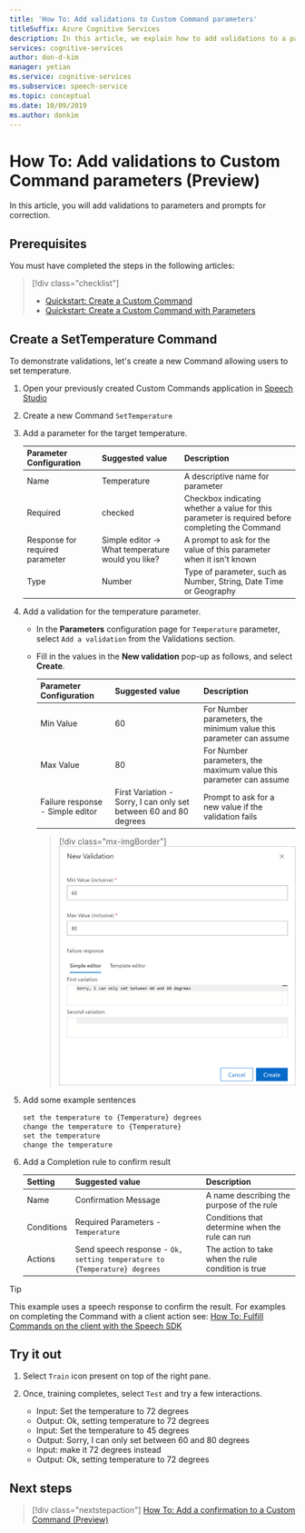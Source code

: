 ```yaml
---
title: 'How To: Add validations to Custom Command parameters'
titleSuffix: Azure Cognitive Services
description: In this article, we explain how to add validations to a parameter in Custom Commands.
services: cognitive-services
author: don-d-kim
manager: yetian
ms.service: cognitive-services
ms.subservice: speech-service
ms.topic: conceptual
ms.date: 10/09/2019
ms.author: donkim
---
```


# How To: Add validations to Custom Command parameters (Preview)

In this article, you will add validations to parameters and prompts for correction.

## Prerequisites

You must have completed the steps in the following articles:

> [!div class="checklist"]
> * [Quickstart: Create a Custom Command](./quickstart-custom-speech-commands-create-new.md)
> * [Quickstart: Create a Custom Command with Parameters](./quickstart-custom-speech-commands-create-parameters.md)

## Create a SetTemperature Command

To demonstrate validations, let's create a new Command allowing users to set temperature.

1. Open your previously created Custom Commands application in [Speech Studio](https://speech.microsoft.com/)
1. Create a new Command `SetTemperature`
1. Add a parameter for the target temperature.

   | Parameter Configuration           | Suggested value    |Description                 |                                    
   | ----------------- | ----------------------------------| -------------|
   | Name              | Temperature                       | A descriptive name for parameter                                |
   | Required          | checked                           | Checkbox indicating whether a value for this parameter is required before completing the Command |
   | Response for required parameter     | Simple editor -> What temperature would you like?  | A prompt to ask for the value of this parameter when it isn't known |
   | Type              | Number                            | Type of parameter, such as Number, String, Date Time or Geography   |

1. Add a validation for the temperature parameter.

    - In the **Parameters** configuration page for `Temperature` parameter, select `Add a validation` from the Validations section.
    - Fill in the values in the **New validation** pop-up as follows, and select **Create**.

  
       | Parameter Configuration         | Suggested value                                          | Description                                                                        |
       | ----------------- | -------------------------------------------------------- | ------------------------------------------------------------------------------------------------ |
       | Min Value        | 60               | For Number parameters, the minimum value this parameter can assume |
       | Max Value        | 80               | For Number parameters, the maximum value this parameter can assume |
       | Failure response - Simple editor| First Variation - Sorry, I can only set between 60 and 80 degrees      | Prompt to ask for a new value if the validation fails                                       |

       > [!div class="mx-imgBorder"]
       > ![Add a range validation](media/custom-speech-commands/validations-add-temperature.png)

1. Add some example sentences

   ```
   set the temperature to {Temperature} degrees
   change the temperature to {Temperature}
   set the temperature
   change the temperature
   ```

1. Add a Completion rule to confirm result

   | Setting    | Suggested value                                           |Description                                     |
   | ---------- | --------------------------------------------------------- |-----|
   | Name       | Confirmation Message                                      |A name describing the purpose of the rule |
   | Conditions | Required Parameters - `Temperature`                       |Conditions that determine when the rule can run    |   
   | Actions    | Send speech response - `Ok, setting temperature to {Temperature} degrees` | The action to take when the rule condition is true |

> [!TIP]
> This example uses a speech response to confirm the result. For examples on completing the Command with a client action see:
> [How To: Fulfill Commands on the client with the Speech SDK](./how-to-custom-speech-commands-fulfill-sdk.md)


## Try it out
1. Select `Train` icon present on top of the right pane.

1. Once, training completes, select `Test` and try a few interactions.

    - Input: Set the temperature to 72 degrees
    - Output: Ok, setting temperature to 72 degrees
    - Input: Set the temperature to 45 degrees
    - Output: Sorry, I can only set between 60 and 80 degrees
    - Input: make it 72 degrees instead
    - Output: Ok, setting temperature to 72 degrees

## Next steps

> [!div class="nextstepaction"]
> [How To: Add a confirmation to a Custom Command (Preview)](./how-to-custom-speech-commands-confirmations.md)
